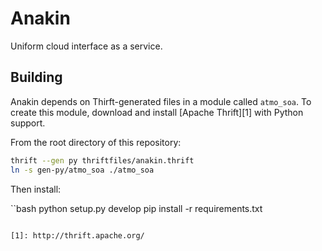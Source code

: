 Anakin
======

Uniform cloud interface as a service.

Building
--------

Anakin depends on Thirft-generated files in a module called `atmo_soa`. To create this module, download and install [Apache Thrift][1] with Python support.

From the root directory of this repository:

```bash
thrift --gen py thriftfiles/anakin.thrift
ln -s gen-py/atmo_soa ./atmo_soa
```

Then install:

``bash
python setup.py develop
pip install -r requirements.txt
```

[1]: http://thrift.apache.org/
